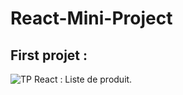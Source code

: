 # React-Mini-Project
## First projet :
![TP React : Liste de produit ](https://imgur.com/xCnMW58 "TP React : Liste de produit").
